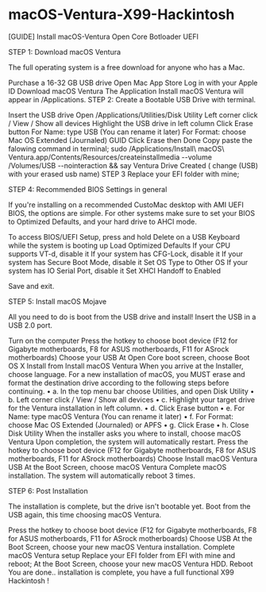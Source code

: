 # macOS-Ventura-X99-Hackintosh

[GUIDE] Install macOS-Ventura Open Core Botloader UEFI

STEP 1: Download macOS Ventura

The full operating system is a free download for anyone who has a Mac.

Purchase a 16-32 GB  USB drive
Open Mac App Store
Log in with your Apple ID
Download macOS Ventura The Application Install macOS Ventura will appear in /Applications.
STEP 2: Create a Bootable USB Drive with terminal.

Insert the USB drive
Open /Applications/Utilities/Disk Utility
Left corner click / View / Show all devices
Highlight the USB drive in left column
Click Erase button
For Name: type USB (You can rename it later)
For Format: choose Mac OS Extended (Journaled) GUID
Click Erase then Done
Copy paste the falowing command in terminal; sudo /Applications/Install\ macOS\ Ventura.app/Contents/Resources/createinstallmedia --volume /Volumes/USB --nointeraction && say Ventura Drive Created ( change (USB) with your erased usb name)
STEP 3 Replace your EFI folder with mine; 

STEP 4: Recommended BIOS Settings in general

If you're installing on a recommended CustoMac desktop with AMI UEFI BIOS, the options are simple. For other systems make sure to set your BIOS to Optimized Defaults, and your hard drive to AHCI mode.

To access BIOS/UEFI Setup, press and hold Delete on a USB Keyboard while the system is booting up
Load Optimized Defaults
If your CPU supports VT-d, disable it
If your system has CFG-Lock, disable it
If your system has Secure Boot Mode, disable it
Set OS Type to Other OS
If your system has IO Serial Port, disable it
Set XHCI Handoff to Enabled

Save and exit.

STEP 5: Install macOS Mojave

All you need to do is boot from the USB drive and install! Insert the USB in a USB 2.0 port.

Turn on the computer
Press the hotkey to choose boot device (F12 for Gigabyte motherboards, F8 for ASUS motherboards, F11 for ASrock motherboards)
Choose your USB
At Open Core boot screen, choose Boot OS X Install from Install macOS Ventura
When you arrive at the Installer, choose language.
For a new installation of macOS, you MUST erase and format the destination drive according to the following steps before continuing. • a. In the top menu bar choose Utilities, and open Disk Utility • b. Left corner click / View / Show all devices • c. Highlight your target drive for the Ventura installation in left column. • d. Click Erase button • e. For Name: type macOS Ventura (You can rename it later) • f. For Format: choose Mac OS Extended (Journaled) or APFS • g. Click Erase • h. Close Disk Utility
When the installer asks you where to install, choose macOS Ventura
Upon completion, the system will automatically restart.
Press the hotkey to choose boot device (F12 for Gigabyte motherboards, F8 for ASUS motherboards, F11 for ASrock motherboards)
Choose Install macOS Ventura USB
At the Boot Screen, choose macOS Ventura
Complete macOS installation. The system will automatically reboot 3 times.

STEP 6: Post Installation

The installation is complete, but the drive isn't bootable yet. Boot from the USB again, this time choosing macOS Ventura.

Press the hotkey to choose boot device (F12 for Gigabyte motherboards, F8 for ASUS motherboards, F11 for ASrock motherboards)
Choose USB
At the Boot Screen, choose your new macOS Ventura installation.
Complete macOS Ventura setup
Replace your EFI folder from EFI with mine and reboot; 
At the Boot Screen, choose your new macOS Ventura HDD.
Reboot
You are done.. installation is complete, you have a full functional X99 Hackintosh !

